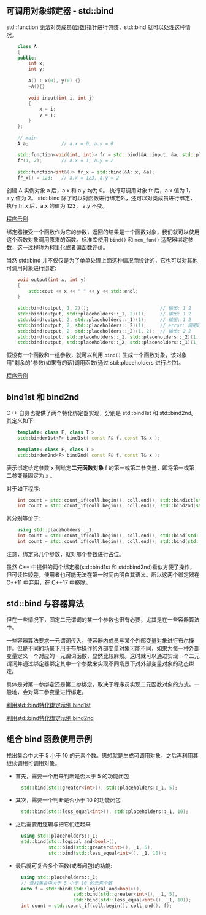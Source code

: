 

## 可调用对象绑定器 - std::bind

std::function 无法对类成员(函数)指针进行包装，std::bind 就可以处理这种情况。
```c++  
    class A
    {
    public:
        int x;
        int y;
        
        A() : x(0), y(0) {}
        ~A(){}
        
        void input(int i, int j)
        {
            x = i;
            y = j;
        }
    };
    
    // main
    A a;            // a.x = 0, a.y = 0
    
    std::function<void(int, int)> fr = std::bind(&A::input, &a, std::placeholders::_1, std::placeholders::_2);
    fr(1, 2);       // a.x = 1, a.y = 2
        
    std::function<int&()> fr_x = std::bind(&A::x, &a);
    fr_x() = 123;   // a.x = 123, a.y = 2    
```
创建 A 实例对象 a 后，a.x 和 a.y 均为 0。
执行可调用对象 fr 后，a.x 值为 1，a.y 值为 2。
std::bind 除了可以对函数进行绑定外，还可以对类成员进行绑定，执行 fr_x 后，a.x 的值为 123， a.y 不变。

[程序示例](2-bind_class_member/bind_class_member.cpp)

绑定器接受一个函数作为它的参数，返回的结果是一个函数对象，我们就可以使用这个函数对象调用原来的函数。标准库使用 `bind()` 和 `mem_fun()` 适配器绑定参数，这一过程称为柯里化或者偏函数评价。

当然 std::bind 并不仅仅是为了单单处理上面这种情况而设计的，它也可以对其他可调用对象进行绑定:
```c++
    void output(int x, int y)
    {
        std::cout << x << " " << y << std::endl;
    }
    
    std::bind(output, 1, 2)();                          // 输出: 1 2
    std::bind(output, std::placeholders::_1, 2)(1);     // 输出: 1 2
    std::bind(output, 2, std::placeholders::_1)(1);     // 输出: 1 2
    std::bind(output, 2, std::placeholders::_2)(1);     // error: 调用时没有第二个参数
    std::bind(output, 2, std::placeholders::_2)(1, 2);  // 输出: 2 2
    std::bind(output, std::placeholders::_1, std::placeholders::_2)(1, 2);  // 输出: 1 2
    std::bind(output, std::placeholders::_2, std::placeholders::_1)(1, 2);  // 输出: 2 1
```
假设有一个函数和一组参数，就可以利用 `bind()` 生成一个函数对象，该对象用"剩余的"参数(如果有的话)调用函数(通过 std::placeholders 进行占位)。

[程序示例](3-bind_other/bind_placeholders.cpp)

## bind1st 和 bind2nd
C++ 自身也提供了两个特化绑定器实现，分别是 std::bind1st 和 std::bind2nd。其定义如下:
```c++
    template< class F, class T >
    std::binder1st<F> bind1st( const F& f, const T& x );
    
    template< class F, class T >
    std::binder2nd<F> bind2nd( const F& f, const T& x );
```
表示绑定给定参数 x 到给定**二元函数对象** f 的第一或第二参变量，即将第一或第二参变量固定为 x 。

对于如下程序:
```c++
    int count = std::count_if(coll.begin(), coll.end(), std::bind1st(std::less<int>(), 10));
    int count = std::count_if(coll.begin(), coll.end(), std::bind2nd(std::less<int>(), 10));
```
其分别等价于:
```c++
    using std::placeholders::_1;
    int count = std::count_if(coll.begin(), coll.end(), std::bind(std::less<int>(), 10, _1));
    int count = std::count_if(coll.begin(), coll.end(), std::bind(std::less<int>(), _1, 10));
```
注意，绑定第几个参数，就对那个参数进行占位。

虽然 C++ 中提供的两个绑定器(std::bind1st 和 std::bind2nd)看似方便了操作，但可读性较差，使用者也可能无法在第一时间内明白其语义。所以这两个绑定器在 C++11 中弃用，在 C++17 中移除。

## std::bind 与容器算法

但在一些情况下，固定二元谓词的某一个参数也很有必要，尤其是在一些容器算法中。

一些容器算法要求一元谓词传入，使容器内成员与某个外部变量对象进行布尔操作。但是不同的场景下用于布尔操作的外部变量对象可能不同，如果为每一种外部变量定义一个对应的一元谓词函数，显然比较麻烦。这时就可以通过实现一个二元谓词并通过绑定器绑定其中一个参数来实现不同场景下对外部变量对象的动态绑定。

具体是对第一参绑定还是第二参绑定，取决于程序员实现二元函数对象的方式。一般地，会对第二参变量进行绑定。

[利用std::bind特化绑定示例 bind1st](1-bind1st和bind2nd/bind1st.cpp)

[利用std::bind特化绑定示例 bind2nd](1-bind1st和bind2nd/bind2nd.cpp)

## 组合 bind 函数使用示例

找出集合中大于 5 小于 10 的元素个数。思想就是生成可调用对象，之后再利用其继续调用可调用对象。

- 首先，需要一个用来判断是否大于 5 的功能闭包
  ```c++
    std::bind(std::greater<int>(), std::placeholders::_1, 5);
  ```
- 其次，需要一个判断是否小于 10 的功能闭包
  ```c++
    std::bind(std::less_equal<int>(), std::placeholders::_1, 10);
  ```
- 之后需要用逻辑与把它们连起来
  ```c++
    using std::placeholders::_1;
    std::bind(std::logical_and<bool>(), 
              std::bind(std::greater<int>(), _1, 5),
              std::bind(std::less_equal<int>(), _1, 10));
  ```
- 最后就可复合多个函数(或者闭包)的功能:
  ```c++
    using std::placeholders::_1;
    // 查找集合中大于 5 小于 10 的元素个数
    auto f = std::bind(std::logical_and<bool>(), 
                       std::bind(std::greater<int>(), _1, 5),
                       std::bind(std::less_equal<int>(), _1, 10));
    int count = std::count_if(coll.begin(), coll.end(), f);
  ```
